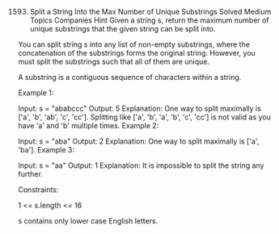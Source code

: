 1593. Split a String Into the Max Number of Unique Substrings
Solved
Medium
Topics
Companies
Hint
Given a string s, return the maximum number of unique substrings that the given string can be split into.

You can split string s into any list of non-empty substrings, where the concatenation of the substrings forms the original string. However, you must split the substrings such that all of them are unique.

A substring is a contiguous sequence of characters within a string.

 

Example 1:

Input: s = "ababccc"
Output: 5
Explanation: One way to split maximally is ['a', 'b', 'ab', 'c', 'cc']. Splitting like ['a', 'b', 'a', 'b', 'c', 'cc'] is not valid as you have 'a' and 'b' multiple times.
Example 2:

Input: s = "aba"
Output: 2
Explanation: One way to split maximally is ['a', 'ba'].
Example 3:

Input: s = "aa"
Output: 1
Explanation: It is impossible to split the string any further.
 

Constraints:

1 <= s.length <= 16

s contains only lower case English letters.